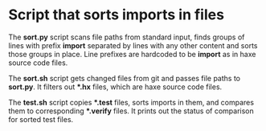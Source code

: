 # Script that sorts imports in files

The __sort.py__ script scans file paths from standard input, finds groups of lines with prefix __import__ separated by lines with any other content and sorts those groups in place. Line prefixes are hardcoded to be __import__ as in haxe source code files.

The __sort.sh__ script gets changed files from git and passes file paths to __sort.py__. It filters out __*.hx__ files, which are haxe source code files.

The __test.sh__ script copies __*.test__ files, sorts imports in them, and compares them to corresponding __*.verify__ files. It prints out the status of comparison for sorted test files.